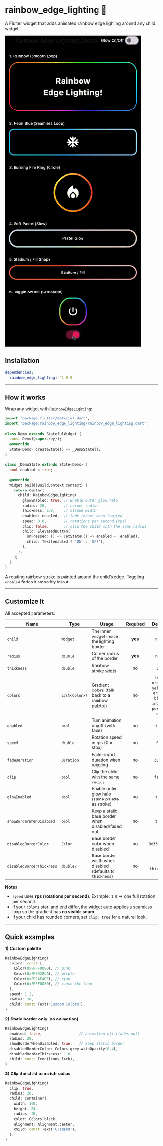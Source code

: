 # rainbow_edge_lighting 🌈

A Flutter widget that adds animated rainbow edge lighting around any child widget.

![Rainbow edge lighting screen](https://github.com/vlcl753/rainbow_edge_lighting/blob/main/rainbow_screen.gif?raw=true)

## Installation

```yaml
dependencies:
  rainbow_edge_lighting: ^1.0.9
```

---

## How it works

Wrap any widget with `RainbowEdgeLighting`:

```dart
import 'package:flutter/material.dart';
import 'package:rainbow_edge_lighting/rainbow_edge_lighting.dart';

class Demo extends StatefulWidget {
  const Demo({super.key});
  @override
  State<Demo> createState() => _DemoState();
}

class _DemoState extends State<Demo> {
  bool enabled = true;

  @override
  Widget build(BuildContext context) {
    return Center(
      child: RainbowEdgeLighting(
        glowEnabled: true, // Enable outer glow halo
        radius: 20,        // corner radius
        thickness: 2.0,    // stroke width
        enabled: enabled,  // fade in/out when toggled
        speed: 0.8,        // rotations per second (rps)
        clip: false,       // clip the child with the same radius
        child: ElevatedButton(
          onPressed: () => setState(() => enabled = !enabled),
          child: Text(enabled ? 'ON' : 'OFF'),
        ),
      ),
    );
  }
}
```

A rotating rainbow stroke is painted around the child’s edge. Toggling `enabled` fades it smoothly in/out.

---

## Customize it

All accepted parameters:

| Name                      | Type            | Usage                                                                 | Required | Default |
|---------------------------|-----------------|-----------------------------------------------------------------------|:--------:|:-------:|
| `child`                   | `Widget`        | The inner widget inside the lighting border                           | **yes**  | `null`  |
| `radius`                  | `double`        | Corner radius of the border                                           | **yes**  | `null`    |
| `thickness`               | `double`        | Rainbow stroke width                                                  |    no    | `3.0`   |
| `colors`                  | `List<Color>?`  | Gradient colors (falls back to a rainbow palette)                     |    no    | `[red, orange, yellow, green, blue, indigo, purple, red]` |
| `enabled`                 | `bool`          | Turn animation on/off (with fade)                                     |    no    | `true`  |
| `speed`                   | `double`        | Rotation speed in rps (0 = stop)                                      |    no    | `0.8`   |
| `fadeDuration`            | `Duration`      | Fade-in/out duration when toggling                                    |    no    | `300ms` |
| `clip`                    | `bool`          | Clip the child with the same `radius`                                 |    no    | `false` |
| `glowEnabled`             | `bool`          | Enable outer glow halo (same palette as stroke)                       |    no    | `true`  |
| `showBorderWhenDisabled`  | `bool`          | Keep a static base border when disabled/faded out                     |    no    | `true`  |
| `disabledBorderColor`     | `Color`         | Base border color when disabled                                       |    no    | `0x33000000` |
| `disabledBorderThickness` | `double?`       | Base border width when disabled (defaults to `thickness`)             |    no    | `= thickness` |

**Notes**
- `speed` uses **rps (rotations per second)**. Example: `1.0` → one full rotation per second.
- If your `colors` start and end differ, the widget auto-applies a seamless loop so the gradient has **no visible seam**.
- If your child has rounded corners, set `clip: true` for a natural look.

---

## Quick examples

**1) Custom palette**
```dart
RainbowEdgeLighting(
  colors: const [
    Color(0xFFFF0080), // pink
    Color(0xFF7928CA), // purple
    Color(0xFF2AFADF), // cyan
    Color(0xFFFF0080), // close the loop
  ],
  speed: 1.2,
  radius: 20,
  child: const Text('Custom Colors'),
)
```

**2) Static border only (no animation)**
```dart
RainbowEdgeLighting(
  enabled: false,                 // animation off (fades out)
  radius: 20,
  showBorderWhenDisabled: true,   // keep static border
  disabledBorderColor: Colors.grey.withOpacity(0.4),
  disabledBorderThickness: 2.0,
  child: const Icon(Icons.lock),
)
```

**3) Clip the child to match radius**
```dart
RainbowEdgeLighting(
  clip: true,
  radius: 20,
  child: Container(
    width: 160,
    height: 64,
    radius: 20,
    color: Colors.black,
    alignment: Alignment.center,
    child: const Text('Clipped'),
  ),
)
```
